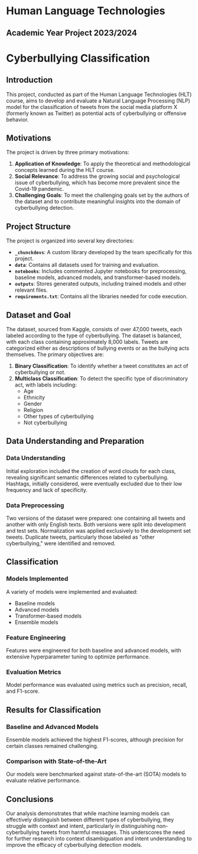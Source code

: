 # Human Language Technologies
## Academic Year Project 2023/2024

# Cyberbullying Classification

## Introduction

This project, conducted as part of the Human Language Technologies (HLT) course, aims to develop and evaluate a Natural Language Processing (NLP) model for the classification of tweets from the social media platform X (formerly known as Twitter) as potential acts of cyberbullying or offensive behavior.

## Motivations

The project is driven by three primary motivations:

1. **Application of Knowledge**: To apply the theoretical and methodological concepts learned during the HLT course.
2. **Social Relevance**: To address the growing social and psychological issue of cyberbullying, which has become more prevalent since the Covid-19 pandemic.
3. **Challenging Goals**: To meet the challenging goals set by the authors of the dataset and to contribute meaningful insights into the domain of cyberbullying detection.

## Project Structure

The project is organized into several key directories:

- **`_chunckdevs`**: A custom library developed by the team specifically for this project.
- **`data`**: Contains all datasets used for training and evaluation.
- **`notebooks`**: Includes commented Jupyter notebooks for preprocessing, baseline models, advanced models, and transformer-based models.
- **`outputs`**: Stores generated outputs, including trained models and other relevant files.
- **`requirements.txt`**: Contains all the libraries needed for code execution.

## Dataset and Goal

The dataset, sourced from Kaggle, consists of over 47,000 tweets, each labeled according to the type of cyberbullying. The dataset is balanced, with each class containing approximately 8,000 labels. Tweets are categorized either as descriptions of bullying events or as the bullying acts themselves. The primary objectives are:

1. **Binary Classification**: To identify whether a tweet constitutes an act of cyberbullying or not.
2. **Multiclass Classification**: To detect the specific type of discriminatory act, with labels including:
   - Age
   - Ethnicity
   - Gender
   - Religion
   - Other types of cyberbullying
   - Not cyberbullying

## Data Understanding and Preparation

### Data Understanding

Initial exploration included the creation of word clouds for each class, revealing significant semantic differences related to cyberbullying. Hashtags, initially considered, were eventually excluded due to their low frequency and lack of specificity.

### Data Preprocessing

Two versions of the dataset were prepared: one containing all tweets and another with only English texts. Both versions were split into development and test sets. Normalization was applied exclusively to the development set tweets. Duplicate tweets, particularly those labeled as "other cyberbullying," were identified and removed.

## Classification

### Models Implemented

A variety of models were implemented and evaluated:

- Baseline models
- Advanced models
- Transformer-based models
- Ensemble models

### Feature Engineering

Features were engineered for both baseline and advanced models, with extensive hyperparameter tuning to optimize performance.

### Evaluation Metrics

Model performance was evaluated using metrics such as precision, recall, and F1-score.

## Results for Classification

### Baseline and Advanced Models

Ensemble models achieved the highest F1-scores, although precision for certain classes remained challenging.

### Comparison with State-of-the-Art

Our models were benchmarked against state-of-the-art (SOTA) models to evaluate relative performance.

## Conclusions

Our analysis demonstrates that while machine learning models can effectively distinguish between different types of cyberbullying, they struggle with context and intent, particularly in distinguishing non-cyberbullying tweets from harmful messages. This underscores the need for further research into context disambiguation and intent understanding to improve the efficacy of cyberbullying detection models.
